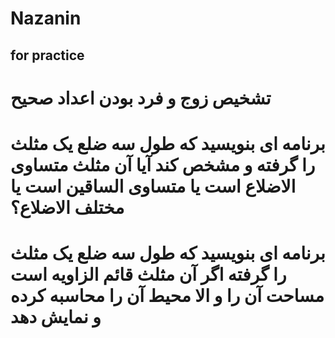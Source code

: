 # Nazanin
## for practice
#   تشخیص زوج و فرد بودن اعداد صحیح
# برنامه ای بنویسید که طول سه ضلع یک مثلث را گرفته و مشخص کند آیا آن مثلث متساوی الاضلاع است یا متساوی الساقین است یا مختلف الاضلاع؟ 
# برنامه ای بنویسید که طول سه ضلع یک مثلث را گرفته اگر آن مثلث قائم الزاویه است مساحت آن را و الا محیط آن را محاسبه کرده و نمایش دهد
